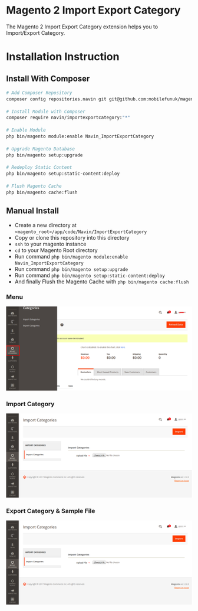 # Magento 2 Import Export Category

The Magento 2 Import Export Category extension helps you to Import/Export Category.

# Installation Instruction

## Install With Composer
```BASH
# Add Composer Repository
composer config repositories.navin git git@github.com:mobilefunuk/magento2-import-export-category.git

# Install Module with Composer
composer require navin/importexportcategory:"*"

# Enable Module
php bin/magento module:enable Navin_ImportExportCategory

# Upgrade Magento Database
php bin/magento setup:upgrade

# Redeploy Static Content
php bin/magento setup:static-content:deploy

# Flush Magento Cache
php bin/magento cache:flush
```

## Manual Install

- Create a new directory at `<magento_root>/app/code/Navin/ImportExportCategory`
- Copy or clone this repository into this directory
- `ssh` to your magento instance
- `cd` to your Magento Root directory
- Run command `php bin/magento module:enable Navin_ImportExportCategory`
- Run command `php bin/magento setup:upgrade`
- Run command `php bin/magento setup:static-content:deploy`
- And finally Flush the Magento Cache with `php bin/magento cache:flush`

### Menu
![Left Menu](https://raw.githubusercontent.com/navinbhudiya/all-module-screenshots/master/Importexportcategory/menu.png)

### Import Category
![Import Category](https://raw.githubusercontent.com/navinbhudiya/all-module-screenshots/master/Importexportcategory/import.png)

### Export Category & Sample File
![Export Category & Sample File](https://raw.githubusercontent.com/navinbhudiya/all-module-screenshots/master/Importexportcategory/import.png)
